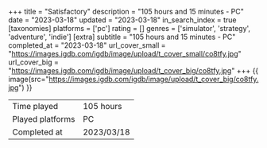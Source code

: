 +++
title = "Satisfactory"
description = "105 hours and 15 minutes - PC"
date = "2023-03-18"
updated = "2023-03-18"
in_search_index = true
[taxonomies]
platforms = ['pc']
rating = []
genres = ['simulator', 'strategy', 'adventure', 'indie']
[extra]
subtitle = "105 hours and 15 minutes - PC"
completed_at = "2023-03-18"
url_cover_small = "https://images.igdb.com/igdb/image/upload/t_cover_small/co8tfy.jpg"
url_cover_big = "https://images.igdb.com/igdb/image/upload/t_cover_big/co8tfy.jpg"
+++
{{ image(src="https://images.igdb.com/igdb/image/upload/t_cover_big/co8tfy.jpg") }}

|              |            |
| ------------ | ---------- |
| Time played  | 105 hours |
| Played platforms    | PC |
| Completed at | 2023/03/18 |


